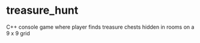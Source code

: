# treasure_hunt
C++ console game where player finds treasure chests hidden in rooms on a 9 x 9 grid
